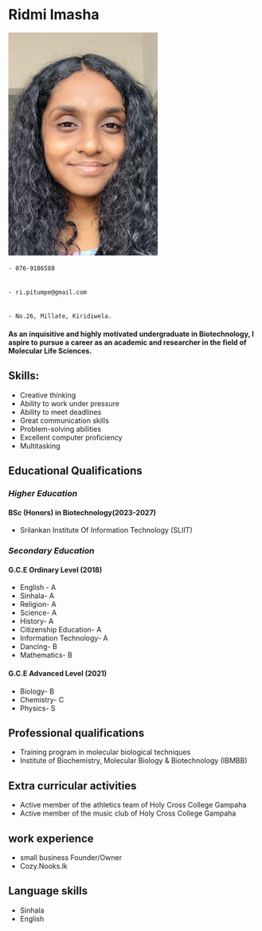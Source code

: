 # **Ridmi Imasha**

<img src="https://github.com/hs23299634/hs23299634.github.io/blob/main/assests/WhatsApp%20Image%202023-11-09%20at%2019.22.49_31ac43df.jpg?raw=true" width="300">



    - 076-9186588
    

    - ri.pitumpe@gmail.com

    
    - No.26, Millate, Kiridiwela.

    
#### As an inquisitive and highly motivated undergraduate in Biotechnology, I aspire to pursue a career as an academic and researcher in the field of Molecular Life Sciences.

## Skills: 
- Creative thinking
- Ability to work under pressure
- Ability to meet deadlines
- Great communication skills
- Problem-solving abilities
- Excellent computer proficiency
- Multitasking 

## Educational Qualifications 

### _Higher Education_

#### BSc (Honors) in Biotechnology(2023-2027)
- Srilankan Institute Of Information Technology (SLIIT)

### _Secondary Education_

#### G.C.E Ordinary Level (2018)
- English -                 A
- Sinhala-                  A
- Religion-                 A 
- Science-                  A
- History-                  A 
- Citizenship Education-    A
- Information Technology-   A
- Dancing-                  B
- Mathematics-              B

#### G.C.E Advanced Level (2021)
- Biology-    B
- Chemistry-  C
- Physics-    S

## Professional qualifications
- Training program in molecular  biological techniques 
- Institute of Biochemistry, Molecular Biology & Biotechnology (IBMBB)

## Extra curricular activities
- Active member of the athletics team of Holy Cross College Gampaha
- Active member of the music club of Holy Cross College Gampaha

## work experience
- small business Founder/Owner
- Cozy.Nooks.lk

## Language skills
- Sinhala
- English

      




